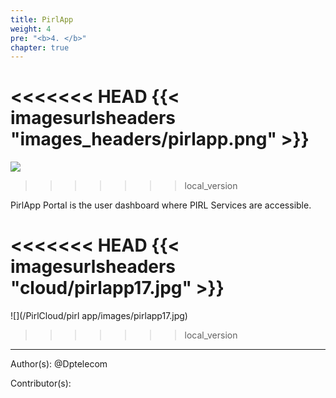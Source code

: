```yaml
---
title: PirlApp
weight: 4
pre: "<b>4. </b>"
chapter: true
---
```

<<<<<<< HEAD
{{< imagesurlsheaders "images_headers/pirlapp.png"  >}}
=======
![](/images_headers/pirlapp.png)
>>>>>>> local_version


PirlApp Portal is the user dashboard where PIRL Services are accessible.


<<<<<<< HEAD
{{< imagesurlsheaders "cloud/pirlapp17.jpg"  >}}
=======
![](/PirlCloud/pirl app/images/pirlapp17.jpg)
>>>>>>> local_version



---
Author(s):
@Dptelecom


Contributor(s):
